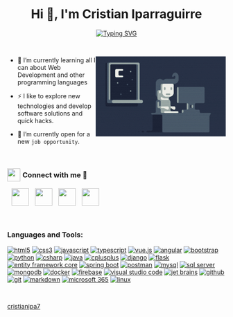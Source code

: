 <h1 align="center">Hi 👋, I'm Cristian Iparraguirre</h1>
<p align="center">
  <a href="https://git.io/typing-svg">
    <img src="https://readme-typing-svg.herokuapp.com?font=Tagesschrift&weight=100&size=23&duration=2500&pause=1500&color=3BCC7E&center=true&vCenter=true&width=700&lines=Software+engineering+student;Passionate+about+Frontend+and+Backend+Development;Always+learning+new+things" alt="Typing SVG" />
  </a>
</p>

<br>

<p>
  <img align="right" src="https://raw.githubusercontent.com/AVS1508/AVS1508/master/assets/Night-Coding.gif" alt="Night Coding" />
</p>


- 🌱 I’m currently learning all I can about Web Development and other programming languages

- ⚡ I like to explore new technologies and develop software solutions and quick hacks.

- 🤔 I’m currently open for a new `job opportunity`.

<br>

<h3 height="30" style="display: flex; align-items: center; justify-content: left;"><img src="https://media.giphy.com/media/iY8CRBdQXODJSCERIr/giphy.gif" width="30" height="30" style="margin-right:5px;">Connect with me 🤝</h3>

<p align="center">

  <div align="left" class="icons-social" style="margin-left: 10px;">
    <a target="_blank" href="mailto:cristianipa7@gmail.com"><img src="https://img.icons8.com/doodle/2x/gmail-new.png" style="width:40px; height:40px;"></a>
    <a style="margin-left: 10px;" target="_blank" href="https://www.linkedin.com/in/cristian-iparraguirre-926746313/"><img src="https://img.icons8.com/doodle/40/000000/linkedin--v2.png" style="width:40px; height:40px;"></a>
    <a style="margin-left: 10px;" target="_blank" href="https://github.com/cristianipa7"><img src="https://img.icons8.com/doodle/40/000000/github--v1.png" style="width:40px; height:40px;"></a>
    <a style="margin-left: 10px;" target="_blank" href="https://www.instagram.com/cristianipa7/"><img src="https://img.icons8.com/doodle/40/000000/instagram-new--v2.png" style="width:40px; height:40px;"></a>
  </div>
</p>

<br>

<h3 align="left">Languages and Tools:</h3>
<p align="left">
	<a href="https://www.w3schools.com/html/default.asp" target="_blank" rel="noreferrer"><img src="https://img.icons8.com/?size=100&id=20909&format=png&color=000000" alt="html5" width="40" height="40" /></a>
	<a href="https://www.w3schools.com/css/" target="_blank" rel="noreferrer"><img src="https://img.icons8.com/?size=100&id=21278&format=png&color=000000" alt="css3" width="40" height="40" /></a>
	<a href="https://developer.mozilla.org/en-US/docs/Web/JavaScript" target="_blank" rel="noreferrer"><img src="https://img.icons8.com/?size=100&id=108784&format=png&color=000000" alt="javascript" width="40" height="40" /></a>
  <a href="" target="_blank" rel="noreferrer"><img src="https://img.icons8.com/?size=100&id=uJM6fQYqDaZK&format=png&color=000000" alt="typescript" width="40" height="40" /></a>
  <a href="https://vuejs.org/" target="_blank" rel="noreferrer"><img src="https://img.icons8.com/?size=100&id=rY6agKizO9eb&format=png&color=000000" alt="vue.js" width="40" height="40" /></a>
  <a href="https://angular.dev/" target="_blank" rel="noreferrer"><img src="https://img.icons8.com/?size=100&id=71257&format=png&color=000000" alt="angular" width="40" height="40" /></a>
	<a href="https://getbootstrap.com" target="_blank" rel="noreferrer"><img src="https://img.icons8.com/?size=100&id=PndQWK6M1Hjo&format=png&color=000000" alt="bootstrap" width="40" height="40" /></a>
	<a href="https://www.python.org" target="_blank" rel="noreferrer"><img src="https://img.icons8.com/?size=100&id=13441&format=png&color=000000" alt="python" width="40" height="40" /></a>
  <a href="https://learn.microsoft.com/es-es/dotnet/csharp/" target="_blank" rel="noreferrer"><img src="https://img.icons8.com/?size=100&id=mhwmyz1eu7T5&format=png&color=000000" alt="csharp" width="40" height="40" /></a>
	<a href="https://www.java.com" target="_blank" rel="noreferrer"><img src="https://img.icons8.com/?size=100&id=13679&format=png&color=000000" alt="java" width="40" height="40" /></a>
	<a href="https://www.w3schools.com/cpp/" target="_blank" rel="noreferrer"><img src="https://img.icons8.com/?size=100&id=40669&format=png&color=000000" alt="cplusplus" width="40" height="40" /></a>
  <a href="https://www.djangoproject.com/" target="_blank" rel="noreferrer"><img src="https://img.icons8.com/?size=100&id=qULYrKvr-AFH&format=png&color=000000" alt="django" width="40" height="40" /></a>
  <a href="https://flask.palletsprojects.com/en/stable/" target="_blank" rel="noreferrer"><img src="https://img.icons8.com/?size=100&id=ewGOClUtmFX4&format=png&color=000000" alt="flask" width="40" height="40" /></a>
  <a href="https://learn.microsoft.com/en-us/ef/core/" target="_blank" rel="noreferrer"><img src="https://encrypted-tbn0.gstatic.com/images?q=tbn:ANd9GcR5h6u20sNjD6JFopjIztwjRfQWrZQ-L5ZQ1w&s" alt="entity framework core" width="40" height="40" /></a>
  <a href="https://spring.io/projects/spring-boot" target="_blank" rel="noreferrer"><img src="https://img.icons8.com/?size=100&id=90519&format=png&color=000000" alt="spring boot" width="40" height="40" /></a>
  <a href="https://www.postman.com/" target="_blank" rel="noreferrer"><img src="https://img.icons8.com/?size=100&id=EPbEfEa7o8CB&format=png&color=000000" alt="postman" width="40" height="40" /></a>
	<a href="https://www.mysql.com/" target="_blank" rel="noreferrer"><img src="https://img.icons8.com/?size=100&id=UFXRpPFebwa2&format=png&color=000000" alt="mysql" width="40" height="40" /></a>
  <a href="https://www.microsoft.com/es-es/sql-server" target="_blank" rel="noreferrer"><img src="https://img.icons8.com/?size=100&id=laYYF3dV0Iew&format=png&color=000000" alt="sql server" width="40" height="40" /></a>
  <a href="https://www.mongodb.com/" target="_blank" rel="noreferrer"><img src="https://img.icons8.com/?size=100&id=bosfpvRzNOG8&format=png&color=000000" alt="mongodb" width="40" height="40" /></a>
  <a href="https://www.docker.com" target="_blank" rel="noreferrer"><img src="https://img.icons8.com/?size=100&id=cdYUlRaag9G9&format=png&color=000000" alt="docker" width="40" height="40" /></a>
  <a href="https://firebase.google.com/?hl=es-419" target="_blank" rel="noreferrer"><img src="https://img.icons8.com/?size=100&id=62452&format=png&color=000000" alt="firebase" width="40" height="40" /></a>
  <a href="https://code.visualstudio.com/" target="_blank" rel="noreferrer"><img src="https://img.icons8.com/?size=100&id=9OGIyU8hrxW5&format=png&color=000000" alt="visual studio code" width="40" height="40" /></a>
  <a href="https://www.jetbrains.com/" target="_blank" rel="noreferrer"><img src="https://img.icons8.com/?size=100&id=pj15SuHu3Vlt&format=png&color=000000" alt="jet brains" width="40" height="40" /></a>
  <a href="https://github.com" target="_blank" rel="noreferrer"><img src="https://img.icons8.com/?size=100&id=dQUAwwnconR8&format=png&color=000000" alt="github" width="40" height="40" /></a>
  <a href="https://git-scm.com/" target="_blank" rel="noreferrer"><img src="https://img.icons8.com/?size=100&id=20906&format=png&color=000000" alt="git" width="40" height="40" /></a>
  <a href="https://www.markdownguide.org/" target="_blank" rel="noreferrer"><img src="https://img.icons8.com/?size=100&id=21812&format=png&color=000000" alt="markdown" width="40" height="40" /></a>
  <a href="https://www.microsoft.com/es-es/microsoft-365/microsoft-office" target="_blank" rel="noreferrer"><img src="https://img.icons8.com/?size=100&id=g7UKWvv49CoI&format=png&color=000000" alt="microsoft 365" width="40" height="40" /></a>
  <a href="https://www.linux.org/" target="_blank" rel="noreferrer"><img src="https://img.icons8.com/?size=100&id=17842&format=png&color=000000" alt="linux" width="40" height="40" /></a>
</p>

<br>

[cristianipa7](https://github.com/cristianipa7)